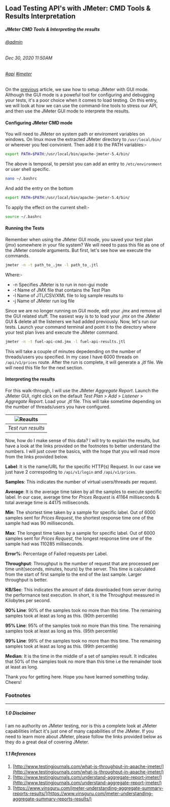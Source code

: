 ## Load Testing API's with JMeter: CMD Tools &amp; Results Interpretation
##### *JMeter CMD Tools &amp; Interpreting the results*
###### [@admin](/whoami)
###### Dec 30, 2020 11:50AM
###### [#api]() [#jmeter]()

On the [previous](/blog/load-testing-apis-jmeter-gui) article, we saw how to setup JMeter with GUI mode. Although the GUI mode is a poweful tool for configuring and debugging your tests, it's a poor choice when it comes to load testing. On this entry, we will look at how we can use the command-line tools to stress our API, and then use the JMeter GUI mode to interprete the results.

#### Configuring JMeter CMD mode

You will need to JMeter on system path or enviroment variables on windows. On linux move the extracted JMeter directory to `/usr/local/bin/` or wherever you feel convinient. Then add it to the PATH variables:-

```sh
export PATH=$PATH:/usr/local/bin/apache-jmeter-5.4/bin/
```
The above is temporal, to persist you can add an entry to `/etc/environment` or user shell specific.

```sh
nano ~/.bashrc
```
 And add the entry on the bottom
 
 ```sh
export PATH=$PATH:/usr/local/bin/apache-jmeter-5.4/bin/
```
To apply the effect on the current shell:-

```sh
source ~/.bashrc
```

#### Running the Tests

Remember when using the JMeter GUI mode, you saved your test plan (*jmx*) somewhere in your file system? We will need to pass this file as one of the JMeter console arguments. But first, let's see how we execute the commands.

 ```sh
 jmeter -n -t path_to_.jmx -l path_to_.jtl
 ```
 
Where:-
* -n  Specifies JMeter is to run in non-gui mode
* -t  Name of JMX file that contains the Test Plan
* -l  Name of JTL/CSV/XML file to log sample results to
* -j  Name of JMeter run log file

Since we are no longer running on GUI mode, edit your *.jmx* and remove all the GUI related stuff. The easiest way is to to load your *.jmx* on the JMeter GUI &amp; delete all the listeners we had added previously. Now, let's run our tests. Launch your command terminal and point it to the directory where your test plan lives and execute the JMeter command.

```sh
jmeter -n -t fuel-api-cmd.jmx -l fuel-api-results.jtl
```
This will take a couple of minutes depedending on the number of threads/users you specified. In my case I have 6000 threads on `/api/v1/prices` route. After the run is complete, it will generate a *.jtl* file. We will need this file for the next section.

#### Interpreting the results

For this walk-through, I will use the JMeter *Aggregate Report*.
Launch the JMeter GUI, right click on the default *Test Plan > Add > Listener > Aggregate Report*. Load your *.jtl* file. This will take sometime depending on the number of threads/users you have configured. 


| ![Reaults](/images/blog/jmeter/results.png) | 
|:--:| 
| *Test run results* |


Now, how do I make sense of this data? I will try to explain the results, but have a look at the links provided on the footnotes to better understand the numbers. I will just cover the basics, with the hope that you will read more from the links provided below.

**Label**: It is the name/URL for the specific HTTP(s) Request. In our case we just have 2 correspoding to `/api/v1/login` and `/api/v1/prices`.

**Samples**: This indicates the number of virtual users/threads per request.

**Average**: It is the average time taken by all the samples to execute specific label. In our case, average time for *Prices Request* is 41164 milliseconds & total average time is 44175 milliseconds.

**Min**: The shortest time taken by a sample for specific label. Out of 6000 samples sent for *Prices Request*, the shortest response time one of the sample had was 90 milliseconds.

**Max**: The longest time taken by a sample for specific label. Out of 6000 samples sent for *Prices Request*, the longest response time one of the sample had was 110285 milliseconds.

**Error%**: Percentage of Failed requests per Label.

**Throughput**: Throughput is the number of request that are processed per time unit(seconds, minutes, hours) by the server. This time is calculated from the start of first sample to the end of the last sample. Larger throughput is better.

**KB/Sec**: This indicates the amount of data downloaded from server during the performance test execution. In short, it is the Throughput measured in Kilobytes per second.

**90% Line**: 90% of the samples took no more than this time. The remaining samples took at least as long as this. (90th percentile)

**95% Line**: 95% of the samples took no more than this time. The remaining samples took at least as long as this. (95th percentile)

**99% Line**: 99% of the samples took no more than this time. The remaining samples took at least as long as this. (99th percentile)

**Median**: It is the time in the middle of a set of samples result. It indicates that 50% of the samples took no more than this time i.e the remainder took at least as long.

Thank you for getting here. Hope you have learned something today. Cheers!

### Footnotes
---
##### 1.0 Disclaimer
I am no authority on JMeter testing, nor is this a complete look at JMeter capabilities infact it's just one of many capabilities of the JMeter. If you need to learn more about JMeter, please follow the links provided below as they do a great deal of covering JMeter.

##### 1.1 References

1. [http://www.testingjournals.com/what-is-throughput-in-apache-jmeter/](http://www.testingjournals.com/what-is-throughput-in-apache-jmeter/)
2. [http://www.testingjournals.com/understand-aggregate-report-jmeter/](http://www.testingjournals.com/understand-aggregate-report-jmeter/)
3. [https://www.vinsguru.com/jmeter-understanding-aggregate-summary-reports-results/](https://www.vinsguru.com/jmeter-understanding-aggregate-summary-reports-results/)
 
